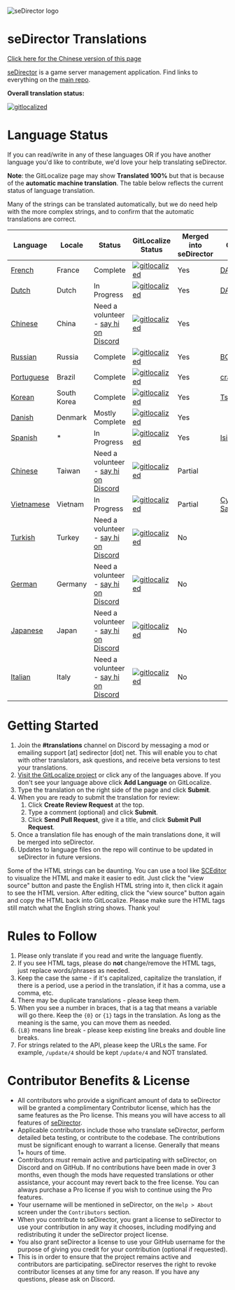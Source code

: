 ![seDirector logo](https://sedirector.net/images/logo.png)

# seDirector Translations

[Click here for the Chinese version of this page](https://github-com.translate.goog/seDirector/Translations?_x_tr_sl=auto&_x_tr_tl=zh-CN&_x_tr_hl=en-US&_x_tr_pto=wapp)

[seDirector](https://sedirector.net) is a game server management application. Find links to everything on the [main repo](https://github.com/seDirector/App).

**Overall translation status:**

[![gitlocalized](https://gitlocalize.com/repo/6994/whole_project/badge.svg)](https://gitlocalize.com/repo/6994/whole_project?utm_source=badge)

# Language Status

If you can read/write in any of these languages OR if you have another language you'd like to contribute, we'd love your help translating seDirector.

**Note**: the GitLocalize page may show **Translated 100%** but that is because of the **automatic machine translation**. The table below reflects the current status of language translation.

Many of the strings can be translated automatically, but we do need help with the more complex strings, and to confirm that the automatic translations are correct.

| Language                                                      | Locale      | Status                                                                 | GitLocalize Status                                                                                                             | Merged into seDirector | Contributors                                              |
| ------------------------------------------------------------- | ----------- | ---------------------------------------------------------------------- | ------------------------------------------------------------------------------------------------------------------------------ | ---------------------- | --------------------------------------------------------- |
| [French](https://gitlocalize.com/repo/6994/fr/en.json)        | France      | Complete                                                               | [![gitlocalized](https://gitlocalize.com/repo/6994/fr/badge.svg)](https://gitlocalize.com/repo/6994/fr?utm_source=badge)       | Yes                    | [DAYBR3AK1999](https://github.com/DAYBR3AK1999)           |
| [Dutch](https://gitlocalize.com/repo/6994/nl/en.json)         | Dutch       | In Progress                                                            | [![gitlocalized](https://gitlocalize.com/repo/6994/nl/badge.svg)](https://gitlocalize.com/repo/6994/nl?utm_source=badge)       | Yes                    | [DAYBR3AK1999](https://github.com/DAYBR3AK1999)           |
| [Chinese](https://gitlocalize.com/repo/6994/zh-CN/en.json)    | China       | Need a volunteer - [say hi on Discord](https://sedirector.net/discord) | [![gitlocalized](https://gitlocalize.com/repo/6994/zh-CN/badge.svg)](https://gitlocalize.com/repo/6994/zh-CN?utm_source=badge) | Yes                    |                                                           |
| [Russian](https://gitlocalize.com/repo/6994/ru/en.json)       | Russia      | Complete                                                               | [![gitlocalized](https://gitlocalize.com/repo/6994/ru/badge.svg)](https://gitlocalize.com/repo/6994/ru?utm_source=badge)       | Yes                    | [BODZy](https://github.com/BODZy)                         |
| [Portuguese](https://gitlocalize.com/repo/6994/pt-BR/en.json) | Brazil      | Complete                                                               | [![gitlocalized](https://gitlocalize.com/repo/6994/pt-BR/badge.svg)](https://gitlocalize.com/repo/6994/pt-BR?utm_source=badge) | Yes                    | [crashzk](https://github.com/crashzk)                     |
| [Korean](https://gitlocalize.com/repo/6994/ko/en.json)        | South Korea | Complete                                                               | [![gitlocalized](https://gitlocalize.com/repo/6994/ko/badge.svg)](https://gitlocalize.com/repo/6994/ko?utm_source=badge)       | Yes                    | [Tsukasa](https://github.com/Tsukasa-Nefren)              |
| [Danish](https://gitlocalize.com/repo/6994/da/en.json)        | Denmark     | Mostly Complete                                                        | [![gitlocalized](https://gitlocalize.com/repo/6994/da/badge.svg)](https://gitlocalize.com/repo/6994/da?utm_source=badge)       | Yes                    |                                                           |
| [Spanish](https://gitlocalize.com/repo/6994/es/en.json)       | \*          | In Progress                                                            | [![gitlocalized](https://gitlocalize.com/repo/6994/es/badge.svg)](https://gitlocalize.com/repo/6994/es?utm_source=badge)       | Yes                    | [IsidroPenh](https://github.com/IsidroPenh)               |
| [Chinese](https://gitlocalize.com/repo/6994/zh-TW/en.json)    | Taiwan      | Need a volunteer - [say hi on Discord](https://sedirector.net/discord) | [![gitlocalized](https://gitlocalize.com/repo/6994/zh-TW/badge.svg)](https://gitlocalize.com/repo/6994/zh-TW?utm_source=badge) | Partial                |                                                           |
| [Vietnamese](https://gitlocalize.com/repo/6994/vi/en.json)    | Vietnam     | In Progress                                                            | [![gitlocalized](https://gitlocalize.com/repo/6994/vi/badge.svg)](https://gitlocalize.com/repo/6994/vi?utm_source=badge)       | Partial                | [Cyber-Samurai-997](https://github.com/Cyber-Samurai-997) |
| [Turkish](https://gitlocalize.com/repo/6994/tr/en.json)       | Turkey      | Need a volunteer - [say hi on Discord](https://sedirector.net/discord) | [![gitlocalized](https://gitlocalize.com/repo/6994/tr/badge.svg)](https://gitlocalize.com/repo/6994/tr?utm_source=badge)       | No                     |                                                           |
| [German](https://gitlocalize.com/repo/6994/de/en.json)        | Germany     | Need a volunteer - [say hi on Discord](https://sedirector.net/discord) | [![gitlocalized](https://gitlocalize.com/repo/6994/de/badge.svg)](https://gitlocalize.com/repo/6994/de?utm_source=badge)       | No                     |                                                           |
| [Japanese](https://gitlocalize.com/repo/6994/ja/en.json)      | Japan       | Need a volunteer - [say hi on Discord](https://sedirector.net/discord) | [![gitlocalized](https://gitlocalize.com/repo/6994/ja/badge.svg)](https://gitlocalize.com/repo/6994/ja?utm_source=badge)       | No                     |                                                           |
| [Italian](https://gitlocalize.com/repo/6994/it/en.json)       | Italy       | Need a volunteer - [say hi on Discord](https://sedirector.net/discord) | [![gitlocalized](https://gitlocalize.com/repo/6994/it/badge.svg)](https://gitlocalize.com/repo/6994/it?utm_source=badge)       | No                     |                                                           |

# Getting Started

1. Join the **#translations** channel on Discord by messaging a mod or emailing support [at] sedirector [dot] net. This will enable you to chat with other translators, ask questions, and receive beta versions to test your translations.
2. [Visit the GitLocalize project](https://gitlocalize.com/repo/6994) or click any of the languages above. If you don't see your language above click **Add Language** on GitLocalize.
3. Type the translation on the right side of the page and click **Submit**.
4. When you are ready to submit the translation for review:
    1. Click **Create Review Request** at the top.
    2. Type a comment (optional) and click **Submit**.
    3. Click **Send Pull Request**, give it a title, and click **Submit Pull Request**.
5. Once a translation file has enough of the main translations done, it will be merged into seDirector.
6. Updates to language files on the repo will continue to be updated in seDirector in future versions.

Some of the HTML strings can be daunting. You can use a tool like <a target="_blank" href="https://www.sceditor.com/">SCEditor</a> to visualize the HTML and make it easier to edit. Just click the "view source" button and paste the English HTML string into it, then click it again to see the HTML version. After editing, click the "view source" button again and copy the HTML back into GitLocalize. Please make sure the HTML tags still match what the English string shows. Thank you!

# Rules to Follow

1.  Please only translate if you read and write the language fluently.
2.  If you see HTML tags, please do **not** change/remove the HTML tags, just replace words/phrases as needed.
3.  Keep the case the same - if it's capitalized, capitalize the translation, if there is a period, use a period in the translation, if it has a comma, use a comma, etc.
4.  There may be duplicate translations - please keep them.
5.  When you see a number in braces, that is a tag that means a variable will go there. Keep the `{0}` or `{1}` tags in the translation. As long as the meaning is the same, you can move them as needed.
6.  `{LB}` means line break - please keep existing line breaks and double line breaks.
7.  For strings related to the API, please keep the URLs the same. For example, `/update/4` should be kept `/update/4` and NOT translated.

# Contributor Benefits & License

-   All contributors who provide a significant amount of data to seDirector will be granted a complimentary Contributor license, which has the same features as the Pro license. This means you will have access to all features of [seDirector](https://github.com/seDirector/App/wiki/Pro-Edition).
-   Applicable contributors include those who translate seDirector, perform detailed beta testing, or contribute to the codebase. The contributions must be significant enough to warrant a license. Generally that means 1+ hours of time.
-   Contributors _must_ remain active and participating with seDirector, on Discord and on GitHub. If no contributions have been made in over 3 months, even though the mods have requested translations or other assistance, your account may revert back to the free license. You can always purchase a Pro license if you wish to continue using the Pro features.
-   Your username will be mentioned in seDirector, on the `Help > About` screen under the `Contributors` section.
-   When you contribute to seDirector, you grant a license to seDirector to use your contribution in any way it chooses, including modifying and redistributing it under the seDirector project license.
-   You also grant seDirector a license to use your GitHub username for the purpose of giving you credit for your contribution (optional if requested).
-   This is in order to ensure that the project remains active and contributors are participating. seDirector reserves the right to revoke contributor licenses at any time for any reason. If you have any questions, please ask on Discord.